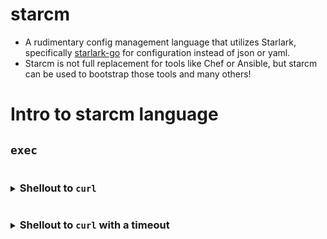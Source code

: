 # starcm

- A rudimentary config management language that utilizes Starlark, specifically [starlark-go](github.com/google/starlark-go) for configuration instead of json or yaml. 
- Starcm is not full replacement for tools like Chef or Ansible, but starcm can be used to bootstrap those tools and many others!

# Intro to starcm language

## `exec`
<details>
    <summary><h3 style="display:inline-block">Shellout to <code>curl</code></h3></summary>
    <body>
    
Let's look at an example starcm configuration file that uses the `exec` function: [ping_apple.star](examples/ping_apple.star)


This configuration will simply shell out to curl and ping [apple.com](apple.com).

```python
% cat examples/ping_apple.star 
load("shellout", "exec")
a = exec(
    name               = "ping google a few times",
    cmd                = "ping", 
    args               = ["-n", "google.com"],
    timeout            = "3s",
    live_output        = True
)
print(a)
```

We can execute it with

```shell
go run main.go --root_file examples/ping_apple.star
```

```
INFO: 2024/05/27 15:06:58 [ping apple.com]: Starting...
64 bytes from 17.253.144.10: icmp_seq=3 ttl=56 time=19.419 ms
64 bytes from 17.253.144.10: icmp_seq=4 ttl=56 time=17.524 ms
...
64 bytes from 17.253.144.10: icmp_seq=8 ttl=56 time=17.621 ms
```

But you might notice a problem: `ping -n apple.com` never exits! We can handle this by setting a timeout:
</body>
</details>

<details>
    <summary><h3 style="display:inline-block">Shellout to <code>curl</code> with a timeout</h3></summary>
    <body>
    
See [examples/ping_google_with_timeout.star](examples/ping_google_with_timeout.star).

```python
% cat examples/ping_apple.star 
load("shellout", "exec")
a = exec(
    name               = "ping google a few times",
    cmd                = "ping", 
    args               = ["-n", "google.com"],
    timeout            = "6s",
    live_output        = True
)
print(a)
```

We can execute it with

```shell
go run main.go --root_file examples/ping_google_with_timeout.star
```

```
...
64 bytes from 142.251.214.142: icmp_seq=0 ttl=116 time=16.926 ms
64 bytes from 142.251.214.142: icmp_seq=1 ttl=116 time=20.704 ms
...
64 bytes from 142.251.214.142: icmp_seq=5 ttl=116 time=20.717 ms
result(changed = False, diff = "", error = "timeout 6s exceeded", name = "ping google a few times", output = "", success = False)
```

Now we get a `result` struct! `result` is a [starlarkstruct.Struct](go.starlark.net/starlarkstruct) which we can interact with inside the `.star` file.

<details>
    <summary><h3 style="display:inline-block">Shellout to <code>curl</code></h3></summary>
    <body>
    
</body>
</details>






# Starcm functions

## exec

Example:
```python
exec(
    cmd  = "echo", 
    args = ["hello"],
)
```